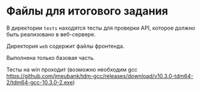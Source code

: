 # Файлы для итогового задания

В директории `tests` находятся тесты для проверки API, которое должно быть реализовано в веб-сервере.

Директория `web` содержит файлы фронтенда.

Выполнена только базовая часть.

Тесты на win проходит (возможно необходим gcc https://github.com/jmeubank/tdm-gcc/releases/download/v10.3.0-tdm64-2/tdm64-gcc-10.3.0-2.exe) 

